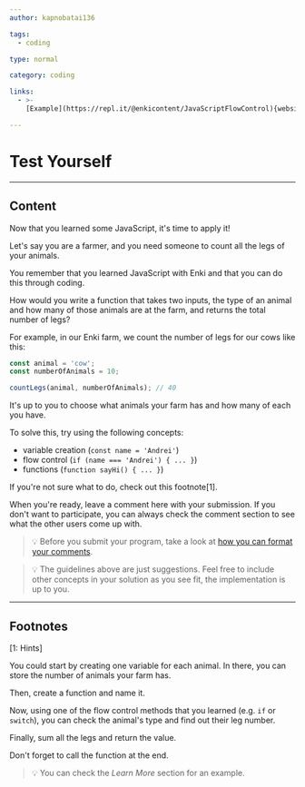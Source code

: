 ```yaml
---
author: kapnobatai136

tags:
  - coding

type: normal

category: coding

links:
  - >-
    [Example](https://repl.it/@enkicontent/JavaScriptFlowControl){website}

---
```


# Test Yourself

---

## Content

Now that you learned some JavaScript, it's time to apply it!

Let's say you are a farmer, and you need someone to count all the legs of your animals.

You remember that you learned JavaScript with Enki and that you can do this through coding.

How would you write a function that takes two inputs, the type of an animal and how many of those animals are at the farm, and returns the total number of legs?

For example, in our Enki farm, we count the number of legs for our cows like this:

```js
const animal = 'cow';
const numberOfAnimals = 10;

countLegs(animal, numberOfAnimals); // 40
```

It's up to you to choose what animals your farm has and how many of each you have.

To solve this, try using the following concepts:
- variable creation (`const name = 'Andrei'`)
- flow control (`if (name === 'Andrei') { ... }`)
- functions (`function sayHi() { ... }`)

If you're not sure what to do, check out this footnote[1].

When you're ready, leave a comment here with your submission. If you don't want to participate, you can always check the comment section to see what the other users come up with.

> 💡 Before you submit your program, take a look at [how you can format your comments](https://www.enki.com/glossary/general/markdown-formatting).

> 💡 The guidelines above are just suggestions. Feel free to include other concepts in your solution as you see fit, the implementation is up to you.

---

## Footnotes

[1: Hints]

You could start by creating one variable for each animal. In there, you can store the number of animals your farm has.

Then, create a function and name it.

Now, using one of the flow control methods that you learned (e.g. `if` or `switch`), you can check the animal's type and find out their leg number.

Finally, sum all the legs and return the value.

Don't forget to call the function at the end.

> 💡 You can check the *Learn More* section for an example.

